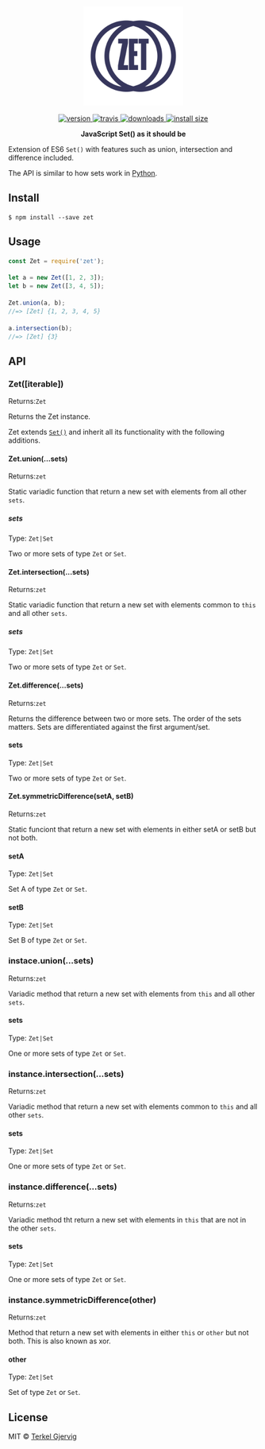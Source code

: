 <p align="center">
  <img src="zet.png" alt="zet" width="200" />
</p>

<p align="center">
  <a href="https://npmjs.org/package/zet">
    <img src="https://badgen.now.sh/npm/v/zet" alt="version" />
  </a>
  <a href="https://travis-ci.org/terkelg/zet">
    <img src="https://badgen.now.sh/travis/terkelg/zet" alt="travis" />
  </a>
  <a href="https://npmjs.org/package/zet">
    <img src="https://badgen.now.sh/npm/dm/zet" alt="downloads" />
  </a>
  <a href="https://packagephobia.now.sh/result?p=zet">
    <img src="https://packagephobia.now.sh/badge?p=zet" alt="install size" />
  </a>
</p>

<p align="center"><b>JavaScript Set() as it should be</b></p>

Extension of ES6 `Set()` with features such as union, intersection and difference included.

The API is similar to how sets work in [Python](https://docs.python.org/2/library/stdtypes.html#set).

## Install

```
$ npm install --save zet
```


## Usage

```js
const Zet = require('zet');

let a = new Zet([1, 2, 3]);
let b = new Zet([3, 4, 5]);

Zet.union(a, b);
//=> [Zet] {1, 2, 3, 4, 5}

a.intersection(b);
//=> [Zet] {3}
```


## API

### Zet([iterable])
Returns:`Zet`

Returns the Zet instance.

Zet extends [`Set()`](https://developer.mozilla.org/en-US/docs/Web/JavaScript/Reference/Global_Objects/Set) and inherit all its functionality with the following additions.

#### Zet.union(...sets)
Returns:`zet`<br>

Static variadic function that return a new set with elements from all other `sets`.

##### sets
Type: `Zet|Set`

Two or more sets of type `Zet` or `Set`.

#### Zet.intersection(...sets)
Returns:`zet`<br>

Static variadic function that return a new set with elements common to `this` and all other `sets`.

##### sets
Type: `Zet|Set`

Two or more sets of type `Zet` or `Set`.

#### Zet.difference(...sets)
Returns:`zet`<br>

Returns the difference between two or more sets. The order of the sets matters. Sets are differentiated against the first argument/set.

#### sets
Type: `Zet|Set`

Two or more sets of type `Zet` or `Set`.

#### Zet.symmetricDifference(setA, setB)
Returns:`zet`<br>

Static funciont that return a new set with elements in either setA or setB but not both.

#### setA
Type: `Zet|Set`

Set A of type `Zet` or `Set`.

#### setB
Type: `Zet|Set`

Set B of type `Zet` or `Set`.


### instace.union(...sets)
Returns:`zet`<br>

Variadic method that return a new set with elements from `this` and all other `sets`.

#### sets
Type: `Zet|Set`

One or more sets of type `Zet` or `Set`.

### instance.intersection(...sets)
Returns:`zet`<br>

Variadic method that return a new set with elements common to `this` and all other `sets`.

#### sets
Type: `Zet|Set`

One or more sets of type `Zet` or `Set`.

### instance.difference(...sets)
Returns:`zet`<br>

Variadic method tht return a new set with elements in `this` that are not in the other `sets`.

#### sets
Type: `Zet|Set`

One or more sets of type `Zet` or `Set`.

### instance.symmetricDifference(other)
Returns:`zet`<br>

Method that return a new set with elements in either `this` or `other` but not both. This is also known as xor.

#### other
Type: `Zet|Set`

Set of type `Zet` or `Set`.

## License

MIT © [Terkel Gjervig](https://terkel.com)
